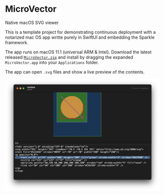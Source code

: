 # MicroVector

Native macOS SVG viewer

This is a template project for demonstrating continuous deployment with a notarized mac OS app writte purely in SwiftUI and embedding the Sparkle framework.

The app runs on macOS 11.1 (universal ARM & Intel). Download the latest released [`MicroVector.zip`](https://github.com/hubomatic/MicroVector/releases/latest/download/MicroVector.zip) and install by dragging the expanded `MicroVector.app` into your `Applications` folder. 

The app can open `.svg` files and show a live preview of the contents.

![Screenshot](screenshot.png "Scren shot")


